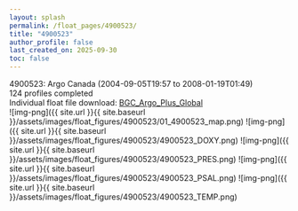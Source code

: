 ```yaml
---
layout: splash
permalink: /float_pages/4900523/
title: "4900523"
author_profile: false
last_created_on: 2025-09-30
toc: false
---
```

 
4900523: Argo Canada (2004-09-05T19:57 to 2008-01-19T01:49)\
124 profiles completed\
Individual float file download: [BGC_Argo_Plus_Global](https://ftp.soest.hawaii.edu/bgc_argo_plus/Individual_Floats/outliers_removed/4900523_Sprof_processed.nc)\
![img-png]({{ site.url }}{{ site.baseurl }}/assets/images/float_figures/4900523/01_4900523_map.png)
![img-png]({{ site.url }}{{ site.baseurl }}/assets/images/float_figures/4900523/4900523_DOXY.png)
![img-png]({{ site.url }}{{ site.baseurl }}/assets/images/float_figures/4900523/4900523_PRES.png)
![img-png]({{ site.url }}{{ site.baseurl }}/assets/images/float_figures/4900523/4900523_PSAL.png)
![img-png]({{ site.url }}{{ site.baseurl }}/assets/images/float_figures/4900523/4900523_TEMP.png)

